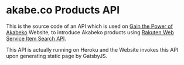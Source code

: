 # akabe.co Products API

This is the source code of an API which is used on [Gain the Power of Akabeko](https://akabe.co/) Website,
to introduce Akabeko products using [Rakuten Web Service Item Search API](https://webservice.rakuten.co.jp/).

This API is actually running on Heroku and the Website invokes this API upon generating static page by GatsbyJS.
